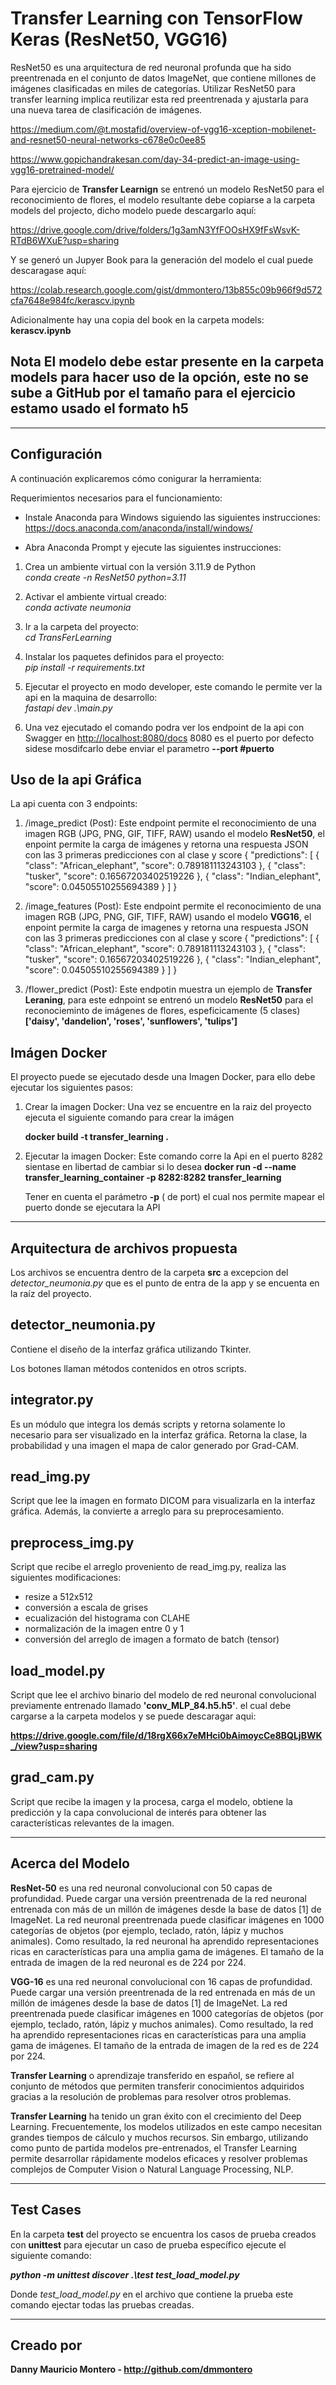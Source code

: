 # Transfer Learning con TensorFlow Keras (ResNet50, VGG16)

ResNet50 es una arquitectura de red neuronal profunda que ha sido preentrenada en el conjunto de datos ImageNet, que contiene millones de imágenes clasificadas en miles de categorías. Utilizar ResNet50 para transfer learning implica reutilizar esta red preentrenada y ajustarla para una nueva tarea de clasificación de imágenes.

<https://medium.com/@t.mostafid/overview-of-vgg16-xception-mobilenet-and-resnet50-neural-networks-c678e0c0ee85>

<https://www.gopichandrakesan.com/day-34-predict-an-image-using-vgg16-pretrained-model/>

Para ejercicio de **Transfer Learnign** se entrenó un modelo ResNet50 para el reconocimiento de flores, el modelo
resultante debe copiarse a la carpeta models del projecto, dicho modelo puede descargarlo aquí:

<https://drive.google.com/drive/folders/1g3amN3YfFOOsHX9fFsWsvK-RTdB6WXuE?usp=sharing>

Y se generó un Jupyer Book para la generación del modelo el cual puede descaragase aquí:

<https://colab.research.google.com/gist/dmmontero/13b855c09b966f9d572cfa7648e984fc/kerascv.ipynb>

Adicionalmente hay una copia del book en la carpeta models: **kerascv.ipynb**

## Nota El modelo debe estar presente en la carpeta models para hacer uso de la opción, este no se sube a GitHub por el tamaño para el ejercicio estamo usado el formato h5

---

## Configuración

A continuación explicaremos cómo conigurar la herramienta:

Requerimientos necesarios para el funcionamiento:

- Instale Anaconda para Windows siguiendo las siguientes instrucciones:
  <https://docs.anaconda.com/anaconda/install/windows/>

- Abra Anaconda Prompt y ejecute las siguientes instrucciones:

1. Crea un ambiente virtual con la versión 3.11.9 de Python\
   _conda create -n ResNet50 python=3.11_

2. Activar el ambiente virtual creado:\
   _conda activate neumonia_

3. Ir a la carpeta del proyecto:\
   _cd TransFerLearning_

4. Instalar los paquetes definidos para el proyecto:\
   _pip install -r requirements.txt_

5. Ejecutar el proyecto en modo developer, este comando le permite ver la api en la maquina de desarrollo:\
   _fastapi dev .\main.py_

6. Una vez ejecutado el comando podra ver los endpoint de la api con Swagger en <http://localhost:8080/docs> 8080 es el puerto por defecto sidese mosdifcarlo debe enviar el parametro **--port #puerto**

## Uso de la api Gráfica

La api cuenta con 3 endpoints:

1. /image_predict (Post): Este endpoint permite el reconocimiento de una imagen RGB (JPG, PNG, GIF, TIFF, RAW) usando el modelo **ResNet50**, el enpoint permite la carga de imágenes y retorna una respuesta JSON con las 3 primeras predicciones con al clase y score
   {
   "predictions": [
   {
   "class": "African_elephant",
   "score": 0.789181113243103
   },
   {
   "class": "tusker",
   "score": 0.16567203402519226
   },
   {
   "class": "Indian_elephant",
   "score": 0.04505510255694389
   }
   ]
   }

2. /image_features (Post): Este endpoint permite el reconocimiento de una imagen RGB (JPG, PNG, GIF, TIFF, RAW) usando el modelo **VGG16**, el enpoint permite la carga de imagenes y retorna una respuesta JSON con las 3 primeras predicciones con al clase y score
   {
   "predictions": [
   {
   "class": "African_elephant",
   "score": 0.789181113243103
   },
   {
   "class": "tusker",
   "score": 0.16567203402519226
   },
   {
   "class": "Indian_elephant",
   "score": 0.04505510255694389
   }
   ]
   }
3. /flower_predict (Post): Este endpotin muestra un ejemplo de **Transfer Leraning**, para este ednpoint se entrenó un modelo **ResNet50** para el reconocieminto de imágenes de flores, espeficicamente (5 clases) **['daisy', 'dandelion', 'roses', 'sunflowers', 'tulips']**

## Imágen Docker

El proyecto puede se ejecutado desde una Imagen Docker, para ello debe ejecutar los siguientes pasos:

1. Crear la imagen Docker:
   Una vez se encuentre en la raiz del proyecto ejecuta el siguiente comando para crear la imágen

   **docker build -t transfer_learning .**

2. Ejecutar la imagen Docker:
   Este comando corre la Api en el puerto 8282 sientase en libertad de cambiar si lo desea
   **docker run -d --name transfer_learning_container -p 8282:8282 transfer_learning**

   Tener en cuenta el parámetro **-p** ( de port) el cual nos permite mapear el puerto donde se ejecutara la API

---

## Arquitectura de archivos propuesta

Los archivos se encuentra dentro de la carpeta **src** a excepcion del _detector_neumonia.py_
que es el punto de entra de la app y se encuenta en la raíz del proyecto.

## detector_neumonia.py

Contiene el diseño de la interfaz gráfica utilizando Tkinter.

Los botones llaman métodos contenidos en otros scripts.

## integrator.py

Es un módulo que integra los demás scripts y retorna solamente lo necesario para ser visualizado en la interfaz gráfica.
Retorna la clase, la probabilidad y una imagen el mapa de calor generado por Grad-CAM.

## read_img.py

Script que lee la imagen en formato DICOM para visualizarla en la interfaz gráfica. Además, la convierte a arreglo para su preprocesamiento.

## preprocess_img.py

Script que recibe el arreglo proveniento de read_img.py, realiza las siguientes modificaciones:

- resize a 512x512
- conversión a escala de grises
- ecualización del histograma con CLAHE
- normalización de la imagen entre 0 y 1
- conversión del arreglo de imagen a formato de batch (tensor)

## load_model.py

Script que lee el archivo binario del modelo de red neuronal convolucional previamente entrenado llamado **'conv_MLP_84.h5.h5'**.
el cual debe cargarse a la carpeta modelos y se puede descaragar aqui:

**<https://drive.google.com/file/d/18rgX66x7eMHci0bAimoycCe8BQLjBWK_/view?usp=sharing>**

## grad_cam.py

Script que recibe la imagen y la procesa, carga el modelo, obtiene la predicción y la capa convolucional de interés para obtener las características relevantes de la imagen.

---

## Acerca del Modelo

**ResNet-50** es una red neuronal convolucional con 50 capas de profundidad. Puede cargar una versión preentrenada de la red neuronal entrenada con más de un millón de imágenes desde la base de datos [1] de ImageNet. La red neuronal preentrenada puede clasificar imágenes en 1000 categorías de objetos (por ejemplo, teclado, ratón, lápiz y muchos animales). Como resultado, la red neuronal ha aprendido representaciones ricas en características para una amplia gama de imágenes. El tamaño de la entrada de imagen de la red neuronal es de 224 por 224.

**VGG-16** es una red neuronal convolucional con 16 capas de profundidad. Puede cargar una versión preentrenada de la red entrenada en más de un millón de imágenes desde la base de datos [1] de ImageNet. La red preentrenada puede clasificar imágenes en 1000 categorías de objetos (por ejemplo, teclado, ratón, lápiz y muchos animales). Como resultado, la red ha aprendido representaciones ricas en características para una amplia gama de imágenes. El tamaño de la entrada de imagen de la red es de 224 por 224.

**Transfer Learning** o aprendizaje transferido en español, se refiere al conjunto de métodos que permiten transferir conocimientos adquiridos gracias a la resolución de problemas para resolver otros problemas.

**Transfer Learning** ha tenido un gran éxito con el crecimiento del Deep Learning. Frecuentemente, los modelos utilizados en este campo necesitan grandes tiempos de cálculo y muchos recursos. Sin embargo, utilizando como punto de partida modelos pre-entrenados, el Transfer Learning permite desarrollar rápidamente modelos eficaces y resolver problemas complejos de Computer Vision o Natural Language Processing, NLP.

---

## Test Cases

En la carpeta **test** del proyecto se encuentra los casos de prueba creados con **unittest** para ejecutar un caso de prueba específico ejecute el siguiente comando:

**_python -m unittest discover .\test test_load_model.py_**

Donde _test_load_model.py_ en el archivo que contiene la prueba este comando ejectar todas las pruebas creadas.

---

## Creado por

**Danny Mauricio Montero - <http://github.com/dmmontero>**
